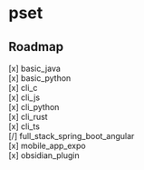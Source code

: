 # pset

## Roadmap 
[x] basic_java \
[x] basic_python \
[x] cli_c \
[x] cli_js \
[x] cli_python \
[x] cli_rust \
[x] cli_ts \
[/] full_stack_spring_boot_angular \
[x] mobile_app_expo \
[x] obsidian_plugin